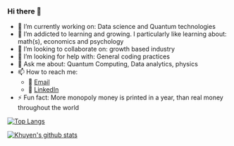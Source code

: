 ### Hi there 👋

<!--
**julianJames196/julianJames196** is a ✨ _special_ ✨ repository because its `README.md` (this file) appears on your GitHub profile.

Here are some ideas to get you started:
-->

- 🔭 I’m currently working on: Data science and Quantum technologies
- 🌱 I’m addicted to learning and growing. I particularly like learning about: math(s), economics and psychology
- 👯 I’m looking to collaborate on: growth based industry
- 🤔 I’m looking for help with: General coding practices
- 💬 Ask me about: Quantum Computing, Data analytics, physics
- 📫 How to reach me:
    - :incoming_envelope: [Email](mailto:julian.james196@gmail.com)
    - :office: [LinkedIn](https://www.linkedin.com/in/julian-james1/)
- ⚡ Fun fact: More monopoly money is printed in a year, than real money throughout the world

[![Top Langs](https://github-readme-stats.vercel.app/api/top-langs/?username=julianJames196)](https://github.com/julianJames196/github-readme-stats)

[![Khuyen's github stats](https://github-readme-stats.vercel.app/api?username=julianJames196&count_private=true&show_icons=true&theme=radical&hide_rank=false)](https://github.com/julianJames196/github-readme-stats)
